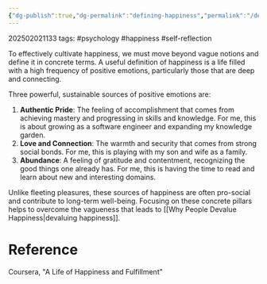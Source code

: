 ```yaml
---
{"dg-publish":true,"dg-permalink":"defining-happiness","permalink":"/defining-happiness/"}
---
```



202502021133
tags: #psychology #happiness #self-reflection

To effectively cultivate happiness, we must move beyond vague notions and define it in concrete terms. A useful definition of happiness is a life filled with a high frequency of positive emotions, particularly those that are deep and connecting.

Three powerful, sustainable sources of positive emotions are:

1.  **Authentic Pride**: The feeling of accomplishment that comes from achieving mastery and progressing in skills and knowledge. For me, this is about growing as a software engineer and expanding my knowledge garden.
2.  **Love and Connection**: The warmth and security that comes from strong social bonds. For me, this is playing with my son and wife as a family.
3.  **Abundance**: A feeling of gratitude and contentment, recognizing the good things one already has. For me, this is having the time to read and learn about new and interesting domains.

Unlike fleeting pleasures, these sources of happiness are often pro-social and contribute to long-term well-being. Focusing on these concrete pillars helps to overcome the vagueness that leads to [[Why People Devalue Happiness\|devaluing happiness]].

# Reference

Coursera, "A Life of Happiness and Fulfillment"
